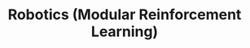 ---
#preview
title: Robotics (Modular Reinforcement Learning)
image: /img/portfolio/4.jpg
category: With Multi-Agent Learning

#params
fullWidth: true

#full details
details:
    - label: "Client:"
      value: "xyz"

    - label: "Date:"
      value: "May 2022"

    - label: "$category"

description:
    enabled: 1
    content: "
        <p>Our pieces, ranging from sophisticated office chairs to versatile home furniture, embody a unique blend of style, functionality, and ergonomic excellence. Venture into the Aevoe universe and experience how our furniture transforms your daily living and working spaces into realms of elegance and comfort.</p>
    "

gallery: 
    enabled: 1
    items:
        - image: /img/portfolio/project-1/2.jpg
          alt: "image"

        - image: /img/portfolio/project-1/3.jpg
          alt: "image"

        - image: /img/portfolio/project-1/4.jpg
          alt: "image"

description2:
    enabled: 1
    heading: "Visual identity design"
    content: "
        <p>Embrace the extraordinary with Aevoe - a premium furnishing brand that fuses modern design with supreme comfort.</p>
        <p>Our pieces, ranging from sophisticated office chairs to versatile home furniture, embody a unique blend of style, functionality, and ergonomic excellence. Venture into the Aevoe universe and experience how our furniture transforms your daily living and working spaces into realms of elegance and comfort.</p>
    "
    button:
        label: Visit website
        link: "https://aklilumandefro.com/"
        target: "_blank"

gallery2: 
    enabled: 1
    items:
        - image: /img/portfolio/project-1/5.jpg
          alt: "image"

        - image: /img/portfolio/project-1/6.jpg
          alt: "image"

        - image: /img/portfolio/project-1/7.jpg
          alt: "image"
---